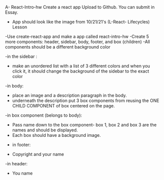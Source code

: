  A- React-Intro-hw
Create a react app
Upload to Github. You can submit in Essay.

* App should look like the image from 10/21/21's (L-React- Lifecycles) Lesson

-Use create-react-app and make a app called react-intro-hw
-Create 5 more components: header, sidebar, body, footer, and box (children)
-All components should be a different background color

-in the sidebar :
* make an unordered list with a list of 3 different colors and when you click it, it should change the background of the sidebar to the exact color

-in body:
* place an image and a description paragraph in the body.
* underneath the description put 3 box components from reusing the ONE CHILD COMPONENT of box centered on the page.

-in box component (belongs to body):
* Pass name down to the box component- box 1, box 2 and box 3 are the names and should be displayed.
* Each box should have a background image.

- in footer:
* Copyright and your name

-in header:
* You name 